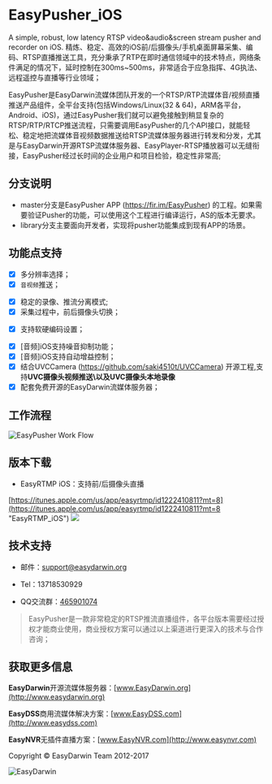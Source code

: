 # EasyPusher_iOS

A simple, robust, low latency RTSP video&audio&screen stream pusher and recorder on iOS. 精炼、稳定、高效的iOS前/后摄像头/手机桌面屏幕采集、编码、RTSP直播推送工具，充分秉承了RTP在即时通信领域中的技术特点，网络条件满足的情况下，延时控制在300ms~500ms，非常适合于应急指挥、4G执法、远程遥控与直播等行业领域；

EasyPusher是EasyDarwin流媒体团队开发的一个RTSP/RTP流媒体音/视频直播推送产品组件，全平台支持(包括Windows/Linux(32 & 64)，ARM各平台，Android、iOS)，通过EasyPusher我们就可以避免接触到稍显复杂的RTSP/RTP/RTCP推送流程，只需要调用EasyPusher的几个API接口，就能轻松、稳定地把流媒体音视频数据推送给RTSP流媒体服务器进行转发和分发，尤其是与EasyDarwin开源RTSP流媒体服务器、EasyPlayer-RTSP播放器可以无缝衔接，EasyPusher经过长时间的企业用户和项目检验，稳定性非常高;

## 分支说明 ##

- master分支是EasyPusher APP (https://fir.im/EasyPusher) 的工程。如果需要验证Pusher的功能，可以使用这个工程进行编译运行，AS的版本无要求。
- library分支主要面向开发者，实现将pusher功能集成到现有APP的场景。

## 功能点支持 ##

- [x] 多分辨率选择；
- [x] `音视频`推送<!--、`纯音频`推送、`纯视频`推送-->；
<!--- [x] 支持`边采集、边录像`；-->
- [x] 稳定的录像、推流分离模式;<!--**支持推流过程中随时开启录像，录像过程中，随时推流；**-->
- [x] 采集过程中，前后摄像头切换；
<!--- [x] android完美支持`文字水印、实时时间水印`；-->
<!--- [x] 支持`推送端实时静音/取消静音`；-->
- [x] 支持软硬编码设置；
<!--- [x] android支持后台service推送摄像头或屏幕(推送屏幕需要5.0+版本)；-->
<!--- [x] 支持gop间隔、帧率、bierate、android编码profile和编码速度设置；-->
- [x] [音频]iOS支持噪音抑制功能；
- [x] [音频]iOS支持自动增益控制；
- [x] 结合UVCCamera (https://github.com/saki4510t/UVCCamera) 开源工程,支持**UVC摄像头视频推送\以及UVC摄像头本地录像**
- [x] 配套免费开源的EasyDarwin流媒体服务器；

## 工作流程 ##

![EasyPusher Work Flow](http://www.easydarwin.org/github/images/easypusher/easypusher_android_workfolw.png)

## 版本下载 ##

- EasyRTMP iOS：支持前/后摄像头直播

[https://itunes.apple.com/us/app/easyrtmp/id1222410811?mt=8](https://itunes.apple.com/us/app/easyrtmp/id1222410811?mt=8 "EasyRTMP_iOS")
![](http://www.easydarwin.org/github/images/easyrtmpios20170409.png)


## 技术支持 ##

- 邮件：[support@easydarwin.org](mailto:support@easydarwin.org) 

- Tel：13718530929

- QQ交流群：[465901074](http://jq.qq.com/?_wv=1027&k=2G045mo "EasyPusher & EasyRTSPClient")

> EasyPusher是一款非常稳定的RTSP推流直播组件，各平台版本需要经过授权才能商业使用，商业授权方案可以通过以上渠道进行更深入的技术与合作咨询；


## 获取更多信息 ##

**EasyDarwin**开源流媒体服务器：[www.EasyDarwin.org](http://www.easydarwin.org)

**EasyDSS**商用流媒体解决方案：[www.EasyDSS.com](http://www.easydss.com)

**EasyNVR**无插件直播方案：[www.EasyNVR.com](http://www.easynvr.com)

Copyright &copy; EasyDarwin Team 2012-2017

![EasyDarwin](http://www.easydarwin.org/skin/easydarwin/images/wx_qrcode.jpg)

